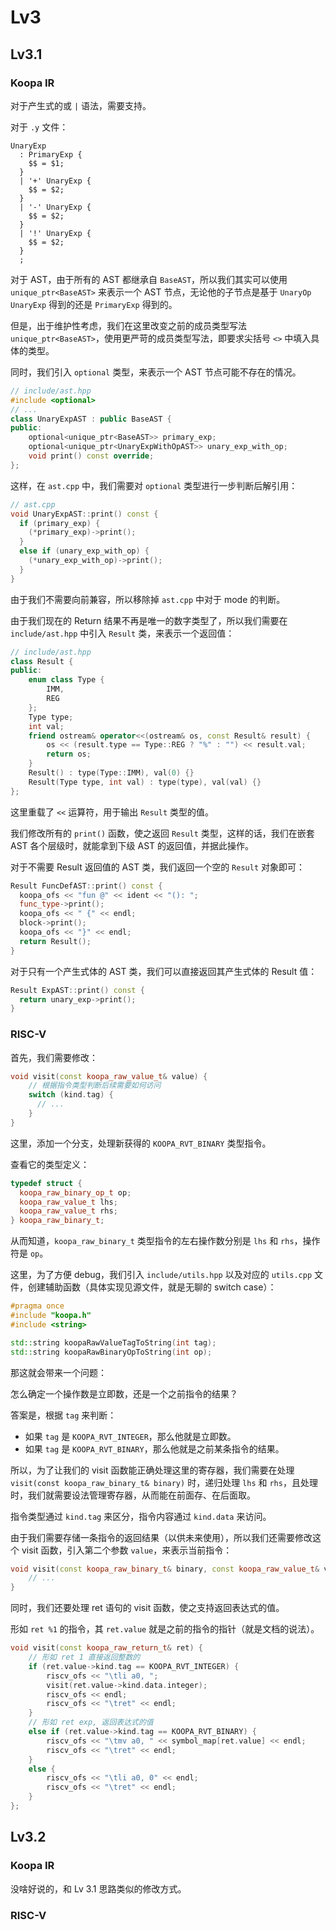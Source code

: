 # Lv3

## Lv3.1

### Koopa IR

对于产生式的或 `|` 语法，需要支持。

对于 `.y` 文件：

```bison
UnaryExp
  : PrimaryExp {
    $$ = $1;
  }
  | '+' UnaryExp {
    $$ = $2;
  }
  | '-' UnaryExp {
    $$ = $2;
  }
  | '!' UnaryExp {
    $$ = $2;
  }
  ;
```

对于 AST，由于所有的 AST 都继承自 `BaseAST`，所以我们其实可以使用 `unique_ptr<BaseAST>` 来表示一个 AST 节点，无论他的子节点是基于 `UnaryOp UnaryExp` 得到的还是 `PrimaryExp` 得到的。

但是，出于维护性考虑，我们在这里改变之前的成员类型写法 `unique_ptr<BaseAST>`，使用更严苛的成员类型写法，即要求尖括号 `<>` 中填入具体的类型。

同时，我们引入 `optional` 类型，来表示一个 AST 节点可能不存在的情况。

```cpp
// include/ast.hpp
#include <optional>
// ...
class UnaryExpAST : public BaseAST {
public:
    optional<unique_ptr<BaseAST>> primary_exp;
    optional<unique_ptr<UnaryExpWithOpAST>> unary_exp_with_op;
    void print() const override;
};
```

这样，在 `ast.cpp` 中，我们需要对 `optional` 类型进行一步判断后解引用：

```cpp
// ast.cpp
void UnaryExpAST::print() const {
  if (primary_exp) {
    (*primary_exp)->print();
  }
  else if (unary_exp_with_op) {
    (*unary_exp_with_op)->print();
  }
}
```

由于我们不需要向前兼容，所以移除掉 `ast.cpp` 中对于 mode 的判断。

由于我们现在的 Return 结果不再是唯一的数字类型了，所以我们需要在 `include/ast.hpp` 中引入 `Result` 类，来表示一个返回值：

```cpp
// include/ast.hpp
class Result {
public:
    enum class Type {
        IMM,
        REG
    };
    Type type;
    int val;
    friend ostream& operator<<(ostream& os, const Result& result) {
        os << (result.type == Type::REG ? "%" : "") << result.val;
        return os;
    }
    Result() : type(Type::IMM), val(0) {}
    Result(Type type, int val) : type(type), val(val) {}
};
```

这里重载了 `<<` 运算符，用于输出 `Result` 类型的值。

我们修改所有的 `print()` 函数，使之返回 `Result` 类型，这样的话，我们在嵌套 AST 各个层级时，就能拿到下级 AST 的返回值，并据此操作。

对于不需要 Result 返回值的 AST 类，我们返回一个空的 `Result` 对象即可：

```cpp
Result FuncDefAST::print() const {
  koopa_ofs << "fun @" << ident << "(): ";
  func_type->print();
  koopa_ofs << " {" << endl;
  block->print();
  koopa_ofs << "}" << endl;
  return Result();
}
```

对于只有一个产生式体的 AST 类，我们可以直接返回其产生式体的 Result 值：

```cpp
Result ExpAST::print() const {
  return unary_exp->print();
}
```

### RISC-V

首先，我们需要修改：

```cpp
void visit(const koopa_raw_value_t& value) {
    // 根据指令类型判断后续需要如何访问
    switch (kind.tag) {
      // ...
    }
}
```

这里，添加一个分支，处理新获得的 `KOOPA_RVT_BINARY` 类型指令。

查看它的类型定义：

```cpp
typedef struct {
  koopa_raw_binary_op_t op;
  koopa_raw_value_t lhs;
  koopa_raw_value_t rhs;
} koopa_raw_binary_t;
```

从而知道，`koopa_raw_binary_t` 类型指令的左右操作数分别是 `lhs` 和 `rhs`，操作符是 `op`。

这里，为了方便 debug，我们引入 `include/utils.hpp` 以及对应的 `utils.cpp` 文件，创建辅助函数（具体实现见源文件，就是无聊的 switch case）：

```cpp
#pragma once
#include "koopa.h"
#include <string>

std::string koopaRawValueTagToString(int tag);
std::string koopaRawBinaryOpToString(int op);
```

那这就会带来一个问题：

怎么确定一个操作数是立即数，还是一个之前指令的结果？

答案是，根据 `tag` 来判断：

- 如果 `tag` 是 `KOOPA_RVT_INTEGER`，那么他就是立即数。
- 如果 `tag` 是 `KOOPA_RVT_BINARY`，那么他就是之前某条指令的结果。

所以，为了让我们的 visit 函数能正确处理这里的寄存器，我们需要在处理 `visit(const koopa_raw_binary_t& binary)` 时，递归处理 `lhs` 和 `rhs`，且处理时，我们就需要设法管理寄存器，从而能在前面存、在后面取。

指令类型通过 `kind.tag` 来区分，指令内容通过 `kind.data` 来访问。

由于我们需要存储一条指令的返回结果（以供未来使用），所以我们还需要修改这个 visit 函数，引入第二个参数 `value`，来表示当前指令：

```cpp
void visit(const koopa_raw_binary_t& binary, const koopa_raw_value_t& value) {
    // ...
}
```

同时，我们还要处理 ret 语句的 visit 函数，使之支持返回表达式的值。

形如 `ret %1` 的指令，其 `ret.value` 就是之前的指令的指针（就是文档的说法）。

```cpp
void visit(const koopa_raw_return_t& ret) {
    // 形如 ret 1 直接返回整数的
    if (ret.value->kind.tag == KOOPA_RVT_INTEGER) {
        riscv_ofs << "\tli a0, ";
        visit(ret.value->kind.data.integer);
        riscv_ofs << endl;
        riscv_ofs << "\tret" << endl;
    }
    // 形如 ret exp, 返回表达式的值
    else if (ret.value->kind.tag == KOOPA_RVT_BINARY) {
        riscv_ofs << "\tmv a0, " << symbol_map[ret.value] << endl;
        riscv_ofs << "\tret" << endl;
    }
    else {
        riscv_ofs << "\tli a0, 0" << endl;
        riscv_ofs << "\tret" << endl;
    }
};
```

## Lv3.2

### Koopa IR

没啥好说的，和 Lv 3.1 思路类似的修改方式。

### RISC-V

